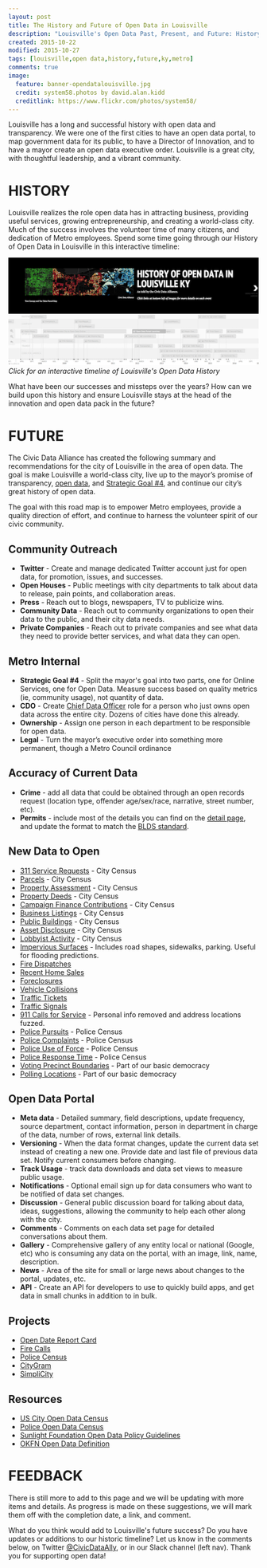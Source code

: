 ```yaml
---
layout: post
title: The History and Future of Open Data in Louisville
description: "Louisville's Open Data Past, Present, and Future: History and Road Map"
created: 2015-10-22
modified: 2015-10-27
tags: [louisville,open data,history,future,ky,metro]
comments: true
image:
  feature: banner-opendatalouisville.jpg
  credit: system58.photos by david.alan.kidd 
  creditlink: https://www.flickr.com/photos/system58/
---
```

<script async src="//platform.twitter.com/widgets.js" charset="utf-8"></script>

Louisville has a long and successful history with open data and transparency.  We were one of the first cities to have an open data portal, to map government data for its public, to have a Director of Innovation, and to have a mayor create an open data executive order.  Louisville is a great city, with thoughtful leadership, and a vibrant community.

# HISTORY

Louisville realizes the role open data has in attracting business, providing useful services, growing entrepreneurship, and creating a world-class city. Much of the success involves the volunteer time of many citizens, and dedication of Metro employees. Spend some time going through our History of Open Data in Louisville in this interactive timeline:

[![History of Open Data in Louisville](/images/screenshot-history-of-open-data-louisville.png)](http://bit.ly/CivicDataHistory)
*Click for an interactive timeline of Louisville's Open Data History*

What have been our successes and missteps over the years?  How can we build upon this history and ensure Louisville stays at the head of the innovation and open data pack in the future?

# FUTURE

The Civic Data Alliance has created the following summary and recommendations for the city of Louisville in the area of open data. The goal is make Louisville a world-class city, live up to the mayor’s promise of transparency, [open data](http://louisvilleky.gov/government/mayor-greg-fischer/read-open-data-executive-order), and [Strategic Goal #4](https://louisvilleky.gov/government/mayor-greg-fischer/strategic-plan/goal-4-make-more-services-information-and-data), and continue our city’s great history of open data. 

The goal with this road map is to empower Metro employees, provide a quality direction of effort, and continue to harness the volunteer spirit of our civic community.


## Community Outreach

- **Twitter** - Create and manage dedicated Twitter account just for open data, for promotion, issues, and successes.
- **Open Houses** - Public meetings with city departments to talk about data to release, pain points, and collaboration areas.
- **Press** - Reach out to blogs, newspapers, TV to publicize wins.
- **Community Data** - Reach out to community organizations to open their data to the public, and their city data needs.
- **Private Companies** - Reach out to private companies and see what data they need to provide better services, and what data they can open.

## Metro Internal

- **Strategic Goal #4** - Split the mayor's goal into two parts, one for Online Services, one for Open Data. Measure success based on quality metrics (ie, community usage), not quantity of data.
- **CDO** - Create [Chief Data Officer](http://www.govtech.com/state/Which-States-and-Cities-Have-Chief-Data-Officers.html) role for a person who just owns open data across the entire city.  Dozens of cities have done this already.
- **Ownership** - Assign one person in each department to be responsible for open data.
- **Legal** - Turn the mayor’s executive order into something more permanent, though a Metro Council ordinance

## Accuracy of Current Data #

- **Crime** - add all data that could be obtained through an open records request (location type, offender age/sex/race, narrative, street number, etc).
- **Permits** - include most of the details you can find on the [detail page](http://portal.louisvilleky.gov/codesandregs/permit/detail?type=PROPERTY&id=438609), and update the format to match the [BLDS standard](http://permitdata.org/).

## New Data to Open

- [311 Service Requests](http://us-city.census.okfn.org/entry/louisville/service-requests) - City Census
- [Parcels](http://us-city.census.okfn.org/entry/louisville/parcels) - City Census
- [Property Assessment](http://us-city.census.okfn.org/entry/louisville/assessment) - City Census
- [Property Deeds](http://us-city.census.okfn.org/entry/louisville/deeds) - City Census
- [Campaign Finance Contributions](http://us-city.census.okfn.org/entry/louisville/campaign-finance) - City Census
- [Business Listings](http://us-city.census.okfn.org/entry/louisville/business-listings) - City Census
- [Public Buildings](http://us-city.census.okfn.org/entry/louisville/public-buildings) - City Census
- [Asset Disclosure](http://us-city.census.okfn.org/entry/louisville/asset-disclosure) - City Census
- [Lobbyist Activity](http://us-city.census.okfn.org/entry/louisville/lobbyist) - City Census
- [Impervious Surfaces](http://water.usgs.gov/edu/impervious.html) - Includes road shapes, sidewalks, parking. Useful for flooding predictions.
- [Fire Dispatches](https://twitter.com/CivicDataAlly/status/653667834921398272)
- [Recent Home Sales](http://blog.yourmapper.com/2009/10/map-recent-louisville-home-sales/)
- [Foreclosures](http://blog.yourmapper.com/2009/10/map-louisville-home-foreclosures/)
- [Vehicle Collisions](http://crashinformationky.org/KCAP/KYOPS/SearchWizard.aspx)
- [Traffic Tickets](http://iquantny.tumblr.com/post/76937212765/using-open-data-to-predict-when-you-might-get-your)
- [Traffic Signals](http://data.denvergov.org/dataset/city-and-county-of-denver-traffic-signals)
- [911 Calls for Service](http://opendatabits.com/seattle-real-time-fire-911-calls-api-data-pulled-into-excel-for-analysis-using-microsoft-bi-tools-power-pivot-power-query-power-view/) - Personal info removed and address locations fuzzed.
- [Police Pursuits](https://codeforamerica.github.io/PoliceOpenDataCensus/Pursuits.html) - Police Census
- [Police Complaints](https://codeforamerica.github.io/PoliceOpenDataCensus/Complaints.html) - Police Census
- [Police Use of Force](https://codeforamerica.github.io/PoliceOpenDataCensus/UseofForce.html) - Police Census
- [Police Response Time](https://codeforamerica.github.io/PoliceOpenDataCensus/ResponseTime.html) - Police Census
- [Voting Precinct Boundaries](http://www.civicdataalliance.org/louisville-voter-precinct-turnout/) - Part of our basic democracy
- [Polling Locations](http://www.civicdataalliance.org/louisville-voter-precinct-turnout/) - Part of our basic democracy

## Open Data Portal

- **Meta data** - Detailed summary, field descriptions, update frequency, source department, contact information, person in department in charge of the data, number of rows, external link details.
- **Versioning** - When the data format changes, update the current data set instead of creating a new one. Provide date and last file of previous data set.  Notify current consumers before changing.
- **Track Usage** - track data downloads and data set views to measure public usage.
- **Notifications** - Optional email sign up for data consumers who want to be notified of data set changes.
- **Discussion** - General public discussion board for talking about data, ideas, suggestions, allowing the community to help each other along with the city.
- **Comments** - Comments on each data set page for detailed conversations about them.
- **Gallery** - Comprehensive gallery of any entity local or national (Google, etc) who is consuming any data on the portal, with an image, link, name, description.
- **News** - Area of the site for small or large news about changes to the portal, updates, etc.
- **API** - Create an API for developers to use to quickly build apps, and get data in small chunks in addition to in bulk.

## Projects ##

- [Open Date Report Card](https://open-austin.github.io/open-data-progress-report/)
- [Fire Calls](https://twitter.com/CivicDataAlly/status/653667834921398272)
- [Police Census](https://codeforamerica.github.io/PoliceOpenDataCensus/)
- [CityGram](https://www.citygram.org/)
- [SimpliCity](http://simplicity.ashevillenc.gov/)

## Resources

- [US City Open Data Census](http://us-city.census.okfn.org/place/louisville)
- [Police Open Data Census](https://codeforamerica.github.io/PoliceOpenDataCensus/)
- [Sunlight Foundation Open Data Policy Guidelines](http://sunlightfoundation.com/opendataguidelines/)
- [OKFN Open Data Definition](https://okfn.org/opendata/)

# FEEDBACK

There is still more to add to this page and we will be updating with more items and details.  As progress is made on these suggestions, we will mark them off with the completion date, a link, and comment.

What do you think would add to Louisville's future success?  Do you have updates or additions to our historic timeline? Let us know in the comments below, on Twitter [@CivicDataAlly](https://twitter.com/CivicDataAlly), or in our Slack channel (left nav).  Thank you for supporting open data!